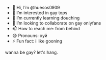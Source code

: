 - 👋 Hi, I’m @huesos0909
- 👀 I’m interested in gay tops
- 🌱 I’m currently learning douching
- 💞️ I’m looking to collaborate on gay onlyfans
- 📫 How to reach me: from behind
- 😄 Pronouns: хуй
- ⚡ Fun fact: i like gooning 



wanna be gay? let's hang.
<!---
huesos0909/huesos0909 is a ✨ special ✨ repository because its `README.md` (this file) appears on your GitHub profile.
You can click the Preview link to take a look at your changes.
--->
